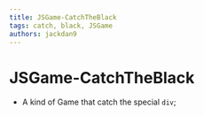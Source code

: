 ```yaml
---
title: JSGame-CatchTheBlack
tags: catch, black, JSGame
authors: jackdan9
---
```

# JSGame-CatchTheBlack
- A kind of Game that catch the special `div`;